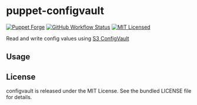 puppet-configvault
===========

[![Puppet Forge](https://img.shields.io/puppetforge/v/halyard/configvault.svg)](https://forge.puppetlabs.com/halyard/configvault)
[![GitHub Workflow Status](https://img.shields.io/github/actions/workflow/status/halyard/puppet-configvault/build.yml?branch=main)](https://github.com/halyard/puppet-configvault/actions)
[![MIT Licensed](https://img.shields.io/badge/license-MIT-green.svg)](https://tldrlegal.com/license/mit-license)

Read and write config values using [S3 ConfigVault](https://github.com/armorfret/terraform-aws-s3-configvault)

## Usage

## License

configvault is released under the MIT License. See the bundled LICENSE file for details.
